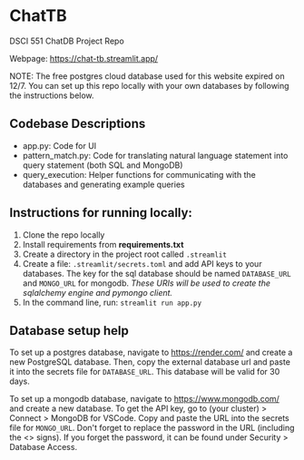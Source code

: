 # ChatTB

DSCI 551 ChatDB Project Repo

Webpage: https://chat-tb.streamlit.app/

NOTE: The free postgres cloud database used for this website expired on 12/7. You can set up this repo locally with your own databases by following the instructions below.

## Codebase Descriptions
* app.py: Code for UI
* pattern_match.py: Code for translating natural language statement into query statement (both SQL and MongoDB)
* query_execution: Helper functions for communicating with the databases and generating example queries

## Instructions for running locally:
1. Clone the repo locally
2. Install requirements from **requirements.txt**
3. Create a directory in the project root called `.streamlit`
4. Create a file: `.streamlit/secrets.toml` and add API keys to your databases. The key for the sql database should be named `DATABASE_URL` and `MONGO_URL` for mongodb. _These URIs will be used to create the sqlalchemy engine and pymongo client._
5. In the command line, run: `streamlit run app.py`

## Database setup help
To set up a postgres database, navigate to https://render.com/ and create a new PostgreSQL database. Then, copy the external database url and paste it into the secrets file for `DATABASE_URL`. This database will be valid for 30 days.

To set up a mongodb database, navigate to https://www.mongodb.com/ and create a new database. To get the API key, go to (your cluster) > Connect > MongoDB for VSCode. Copy and paste the URL into the secrets file for `MONGO_URL`. Don't forget to replace the password in the URL (including the \<\> signs). If you forget the password, it can be found under Security > Database Access.
